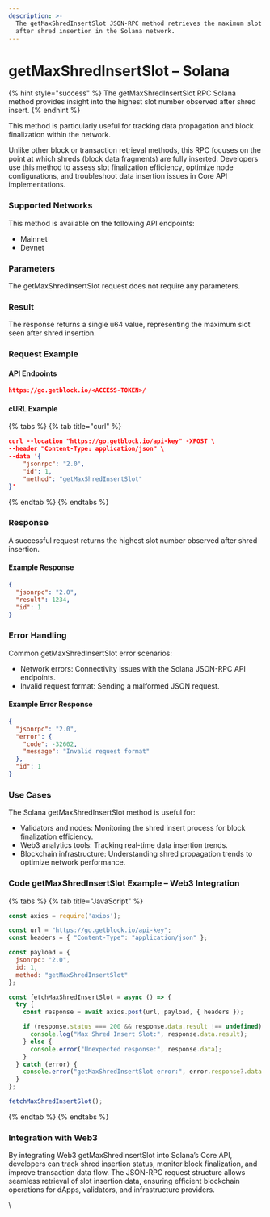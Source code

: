 ```yaml
---
description: >-
  The getMaxShredInsertSlot JSON-RPC method retrieves the maximum slot observed
  after shred insertion in the Solana network.
---
```


# getMaxShredInsertSlot – Solana

{% hint style="success" %}
The getMaxShredInsertSlot RPC Solana method provides insight into the highest slot number observed after shred insert.&#x20;
{% endhint %}

This method is particularly useful for tracking data propagation and block finalization within the network.

Unlike other block or transaction retrieval methods, this RPC focuses on the point at which shreds (block data fragments) are fully inserted. Developers use this method to assess slot finalization efficiency, optimize node configurations, and troubleshoot data insertion issues in Core API implementations.

### Supported Networks

This method is available on the following API endpoints:

* Mainnet
* Devnet

### Parameters

The getMaxShredInsertSlot request does not require any parameters.

### Result

The response returns a single u64 value, representing the maximum slot seen after shred insertion.

### Request Example

#### API Endpoints

```json
https://go.getblock.io/<ACCESS-TOKEN>/
```

#### cURL Example

{% tabs %}
{% tab title="curl" %}
```json
curl --location "https://go.getblock.io/api-key" -XPOST \
--header "Content-Type: application/json" \
--data '{
    "jsonrpc": "2.0",
    "id": 1,
    "method": "getMaxShredInsertSlot"
}'
```
{% endtab %}
{% endtabs %}

### Response

A successful request returns the highest slot number observed after shred insertion.

#### Example Response

```json
{
  "jsonrpc": "2.0",
  "result": 1234,
  "id": 1
}
```

### Error Handling

Common getMaxShredInsertSlot error scenarios:

* Network errors: Connectivity issues with the Solana JSON-RPC API endpoints.
* Invalid request format: Sending a malformed JSON request.

#### Example Error Response

```json
{
  "jsonrpc": "2.0",
  "error": {
    "code": -32602,
    "message": "Invalid request format"
  },
  "id": 1
}
```

### Use Cases

The Solana getMaxShredInsertSlot method is useful for:

* Validators and nodes: Monitoring the shred insert process for block finalization efficiency.
* Web3 analytics tools: Tracking real-time data insertion trends.
* Blockchain infrastructure: Understanding shred propagation trends to optimize network performance.

### Code getMaxShredInsertSlot Example – Web3 Integration

{% tabs %}
{% tab title="JavaScript" %}
```javascript
const axios = require('axios');

const url = "https://go.getblock.io/api-key"; 
const headers = { "Content-Type": "application/json" };

const payload = {
  jsonrpc: "2.0",
  id: 1,
  method: "getMaxShredInsertSlot"
};

const fetchMaxShredInsertSlot = async () => {
  try {
    const response = await axios.post(url, payload, { headers });

    if (response.status === 200 && response.data.result !== undefined) {
      console.log("Max Shred Insert Slot:", response.data.result);
    } else {
      console.error("Unexpected response:", response.data);
    }
  } catch (error) {
    console.error("getMaxShredInsertSlot error:", error.response?.data || error.message);
  }
};

fetchMaxShredInsertSlot();

```
{% endtab %}
{% endtabs %}

### Integration with Web3

By integrating Web3 getMaxShredInsertSlot into Solana’s Core API, developers can track shred insertion status, monitor block finalization, and improve transaction data flow. The JSON-RPC request structure allows seamless retrieval of slot insertion data, ensuring efficient blockchain operations for dApps, validators, and infrastructure providers.

\
